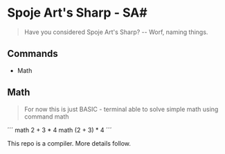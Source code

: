 # Spoje Art's Sharp - SA#

> Have you considered Spoje Art's Sharp? -- Worf, naming things.

## Commands
- Math

## Math
> For now this is just BASIC - terminal able to solve simple math using command math

´´´
math 2 + 3 * 4
math (2 + 3) * 4
´´´

This repo is a compiler. More details follow.